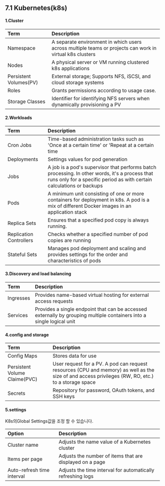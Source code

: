 ## 7.1 Kubernetes\(k8s\)

#### 1.Cluster

| Term | Description |
| :--- | :--- |
| Namespace | A separate environment in which users across multiple teams or projects can work in virtual k8s clusters |
| Nodes | A physical server or VM running clustered k8s applications |
| Persistent Volumes\(PV\) | External storage; Supports NFS, iSCSI, and cloud storage systems |
| Roles | Grants permissions according to usage case. |
| Storage Classes | Identifier for identifying NFS servers when dynamically provisioning a PV |

#### 2.Workloads

| Term | Description |
| :--- | :--- |
| Cron Jobs | Time-based administration tasks such as 'Once at a certain time' or 'Repeat at a certain time |
| Deployments | Settings values for pod generation |
| Jobs | A job is a pod's supervisor that performs batch processing. In other words, it's a process that runs only for a specific period as with certain calculations or backups |
| Pods | A minimum unit consisting of one or more containers for deployment in k8s. A pod is a mix of different Docker images in an application stack |
| Replica Sets | Ensures that a specified pod copy is always running. |
| Replication Controllers | Checks whether a specified number of pod copies are running |
| Stateful Sets | Manages pod deployment and scaling and provides settings for the order and characteristics of pods |

#### 3.Discovery and load balancing

| Term | Description |
| :--- | :--- |
| Ingresses | Provides name-based virtual hosting for external access requests |
| Services | Provides a single endpoint that can be accessed externally by grouping multiple containers into a single logical unit |

#### 4.config and storage

| Term | Description |
| :--- | :--- |
| Config Maps | Stores data for use |
| Persistent Volume Claime\(PVC\) | User request for a PV. A pod can request resources (CPU and memory) as well as the size of and access privileges \(RW, RO, etc.\) to a storage space |
| Secrets | Repository for password, OAuth tokens, and SSH keys |

#### 5.settings

K8s의Global Settings값을 조정 할 수 있습니다.

| Option | Description |
| :--- | :--- |
| Cluster name | Adjusts the name value of a Kubernetes cluster |
| Items per page | Adjusts the number of items that are displayed on a page |
| Auto-refresh time interval | Adjusts the time interval for automatically refreshing logs |



